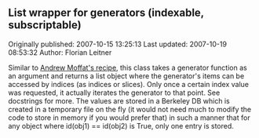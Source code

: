 ## List wrapper for generators (indexable, subscriptable) 
Originally published: 2007-10-15 13:25:13 
Last updated: 2007-10-19 08:53:32 
Author: Florian Leitner 
 
Similar to <a href="http://aspn.activestate.com/ASPN/Cookbook/Python/Recipe/523026">Andrew Moffat's recipe</a>, this class takes a generator function as an argument and returns a list object where the generator's items can be accessed by indices (as indices or slices). Only once a certain index value was requested, it actually iterates the generator to that point. See docstrings for more. The values are stored in a Berkeley DB which is created in a temporary file on the fly (it would not need much to modify the code to store in memory if you would prefer that) in such a manner that for any object where id(obj1) == id(obj2) is True, only one entry is stored.